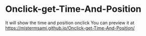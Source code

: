 # Onclick-get-Time-And-Position
It will show the time and position onclick 
You can preview it at https://mistermsami.github.io/Onclick-get-Time-And-Position/
